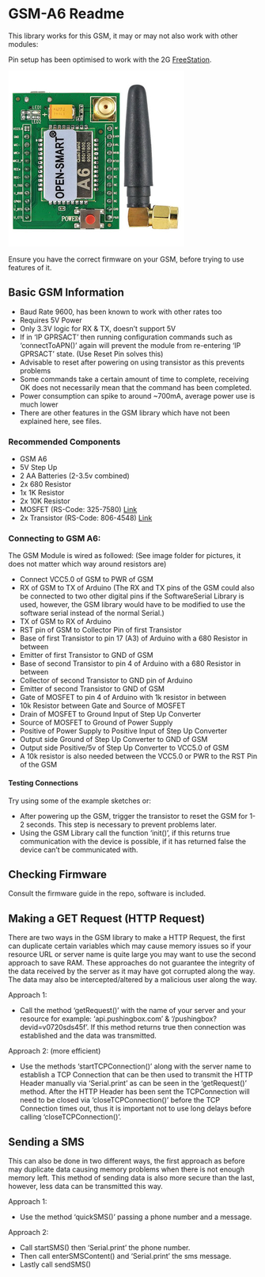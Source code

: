 # GSM-A6 Readme

This library works for this GSM, it may or may not also work with other modules:

Pin setup has been optimised to work with the 2G [FreeStation](http://www.freestation.org).

![Picture of GSM Module](https://github.com/VirtualInterpreter/GSM_A6/blob/master/images/gsm_small.jpg)

Ensure you have the correct firmware on your GSM, before trying to use features of it.

## Basic GSM Information

* Baud Rate 9600, has been known to work with other rates too
* Requires 5V Power
* Only 3.3V logic for RX & TX, doesn’t support 5V
* If in ‘IP GPRSACT’ then running configuration commands such as ‘connectToAPN()’ again will prevent the module from re-entering ‘IP GPRSACT’ state.  (Use Reset Pin solves this)
* Advisable to reset after powering on using transistor as this prevents problems
* Some commands take a certain amount of time to complete, receiving OK does not necessarily mean that the command has been completed.
* Power consumption can spike to around	~700mA, average power use is much lower
* There are other features in the GSM library which have not been explained here, see files.

### Recommended Components

* GSM A6
* 5V Step Up
* 2 AA Batteries (2-3.5v combined)
* 2x 680 Resistor
* 1x 1K Resistor
* 2x 10K Resistor
* MOSFET (RS-Code: 325-7580) [Link](https://uk.rs-online.com/web/p/mosfet-transistors/3257580/?sra=pstk)
* 2x Transistor (RS-Code: 806-4548) [Link](https://uk.rs-online.com/web/p/bipolar-transistors/8064548/?sra=pstk)

### Connecting to GSM A6:
The GSM Module is wired as followed: (See image folder for pictures, it does not matter which way around resistors are)

* Connect VCC5.0 of GSM to PWR of GSM
* RX of GSM to TX of Arduino
(The RX and TX pins of the GSM could also be connected to two other digital pins if the SoftwareSerial Library is used, however, the GSM library would have to be modified to use the software serial instead of the normal Serial.)
* TX of GSM to RX of Arduino
* RST pin of GSM to Collector Pin of first Transistor
* Base of first Transistor to pin 17 (A3) of Arduino with a 680 Resistor in between
* Emitter of first Transistor to GND of GSM
* Base of second Transistor to pin 4 of Arduino with a 680 Resistor in between
* Collector of second Transistor to GND pin of Arduino
* Emitter of second Transistor to GND of GSM
* Gate of MOSFET to pin 4 of Arduino with 1k resistor in between
* 10k Resistor between Gate and Source of MOSFET
* Drain of MOSFET to Ground Input of Step Up Converter
* Source of MOSFET to Ground of Power Supply
* Positive of Power Supply to Positive Input of Step Up Converter
* Output side Ground of Step Up Converter to GND of GSM
* Output side Positive/5v of Step Up Converter to VCC5.0 of GSM
* A 10k resistor is also needed between the VCC5.0 or PWR to the RST Pin of the GSM

#### Testing Connections
Try using some of the example sketches or:

* After powering up the GSM, trigger the transistor to reset the GSM for 1-2 seconds. This step is necessary to prevent problems later.
* Using the GSM Library call the function ‘init()’, if this returns true communication with the device is possible, if it has returned false the device can’t be communicated with.

## Checking Firmware

Consult the firmware guide in the repo, software is included.

## Making a GET Request (HTTP Request)

There are two ways in the GSM library to make a HTTP Request, the first can duplicate certain variables which may cause memory issues so if your resource URL or server name is quite large you may want to use the second approach to save RAM.
These approaches do not guarantee the integrity of the data received by the server as it may have got corrupted along the way. The data may also be intercepted/altered by a malicious user along the way.

Approach 1:

* Call the method ‘getRequest()’ with the name of your server and your resource for example: ‘api.pushingbox.com’ & ‘/pushingbox?devid=v0720sds45f’. If this method returns true then connection was established and the data was transmitted.

Approach 2: (more efficient)

* Use the methods ‘startTCPConnection()’ along with the server name to establish a TCP Connection that can be then used to transmit the HTTP Header manually via ‘Serial.print’ as can be seen in the ‘getRequest()’ method. After the HTTP Header has been sent the TCPConnection will need to be closed via ‘closeTCPConnection()’ before the TCP Connection times out, thus it is important not to use long delays before calling ‘closeTCPConnection()’.

## Sending a SMS

This can also be done in two different ways, the first approach as before may duplicate data causing memory problems when there is not enough memory left.
This method of sending data is also more secure than the last, however, less data can be transmitted this way.

Approach 1:

* Use the method ‘quickSMS()’ passing a phone number and a message.

Approach 2:

* Call startSMS() then ‘Serial.print’ the phone number.
* Then call enterSMSContent() and ‘Serial.print’ the sms message.
* Lastly call sendSMS()

